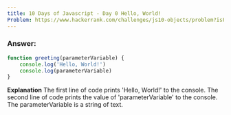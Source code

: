 ```yaml
---
title: 10 Days of Javascript - Day 0 Hello, World!
Problem: https://www.hackerrank.com/challenges/js10-objects/problem?isFullScreen=true
---
```


### **Answer:**

```js
function greeting(parameterVariable) {
	console.log('Hello, World!')
	console.log(parameterVariable)
}
```

**Explanation**
The first line of code prints 'Hello, World!' to the console. The second line of code prints the value of 'parameterVariable' to the console. The parameterVariable is a string of text.
